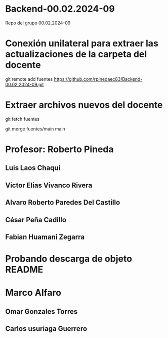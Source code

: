 # Backend-00.02.2024-09
Repo del grupo 00.02.2024-09


# Conexión unilateral para extraer las actualizaciones de la carpeta del docente
git remote add fuentes https://github.com/rpinedaec83/Backend-00.02.2024-09.git

# Extraer archivos nuevos del docente
git fetch fuentes

git merge fuentes/main main


# Profesor: Roberto Pineda

## Luis Laos Chaqui 
## Victor Elias Vivanco Rivera
## Alvaro Roberto Paredes Del Castillo
## César Peña Cadillo
## Fabian Huamani Zegarra
# Probando descarga de objeto README
# Marco Alfaro
## Omar Gonzales Torres
## Carlos usuriaga Guerrero